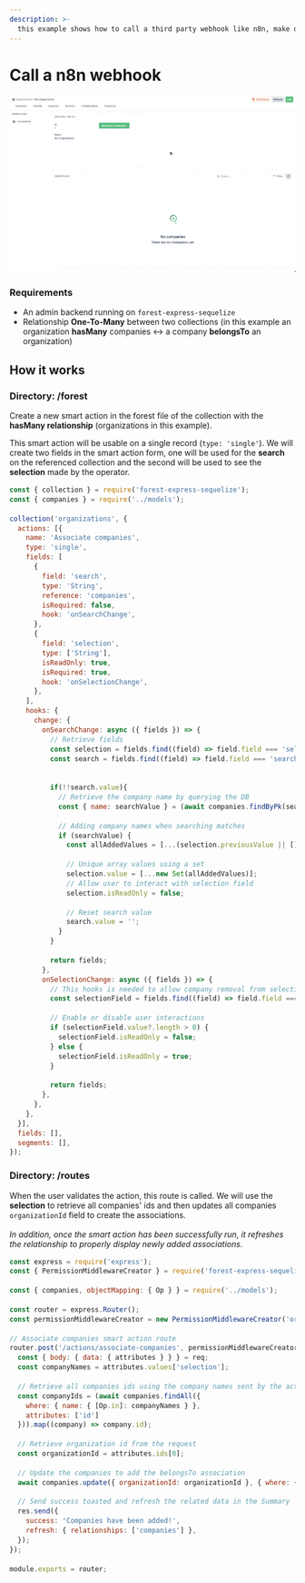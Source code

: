 ```yaml
---
description: >-
  this example shows how to call a third party webhook like n8n, make or zapier…
---
```


# Call a n8n webhook

![](<../../../.gitbook/assets/Bulk add records.gif>)

### Requirements

* An admin backend running on `forest-express-sequelize`
* Relationship **One-To-Many** between two collections (in this example an organization **hasMany** companies <-> a company **belongsTo** an organization)

## How it works

### Directory: **/forest**

Create a new smart action in the forest file of the collection with the **hasMany relationship** (organizations in this example).

This smart action will be usable on a single record (`type: 'single'`). We will create two fields in the smart action form, one will be used for the **search** on the referenced collection and the second will be used to see the **selection** made by the operator.

```javascript
const { collection } = require('forest-express-sequelize');
const { companies } = require('../models');

collection('organizations', {
  actions: [{
    name: 'Associate companies',
    type: 'single',
    fields: [
      {
        field: 'search',
        type: 'String',
        reference: 'companies',
        isRequired: false,
        hook: 'onSearchChange',
      },
      {
        field: 'selection',
        type: ['String'],
        isReadOnly: true,
        isRequired: true,
        hook: 'onSelectionChange',
      },
    ],
    hooks: {
      change: {
        onSearchChange: async ({ fields }) => {
          // Retrieve fields
          const selection = fields.find((field) => field.field === 'selection');
          const search = fields.find((field) => field.field === 'search');


          if(!!search.value){
            // Retrieve the company name by querying the DB
            const { name: searchValue } = (await companies.findByPk(search.value)) || {};
  
            // Adding company names when searching matches
            if (searchValue) {
              const allAddedValues = [...(selection.previousValue || []), searchValue]; // ...() spread the array
              
              // Unique array values using a set
              selection.value = [...new Set(allAddedValues)];
              // Allow user to interact with selection field
              selection.isReadOnly = false;
              
              // Reset search value
              search.value = '';
            }
          }

          return fields;
        },
        onSelectionChange: async ({ fields }) => {
          // This hooks is needed to allow company removal from selection
          const selectionField = fields.find((field) => field.field === "selection");

          // Enable or disable user interactions
          if (selectionField.value?.length > 0) {
            selectionField.isReadOnly = false;
          } else {
            selectionField.isReadOnly = true;
          }

          return fields;
        },
      },
    },
  }],
  fields: [],
  segments: [],
});
```

### **Directory: /routes**

When the user validates the action, this route is called. We will use the **selection** to retrieve all companies' ids and then updates all companies `organizationId` field to create the associations.\
\
_In addition, once the smart action has been successfully run, it refreshes the relationship to properly display newly added associations._

```javascript
const express = require('express');
const { PermissionMiddlewareCreator } = require('forest-express-sequelize');

const { companies, objectMapping: { Op } } = require('../models');

const router = express.Router();
const permissionMiddlewareCreator = new PermissionMiddlewareCreator('organizations');

// Associate companies smart action route
router.post('/actions/associate-companies', permissionMiddlewareCreator.smartAction(), async (req, res) => {
  const { body: { data: { attributes } } } = req;
  const companyNames = attributes.values['selection'];

  // Retrieve all companies ids using the company names sent by the action form
  const companyIds = (await companies.findAll({
    where: { name: { [Op.in]: companyNames } },
    attributes: ['id']
  })).map((company) => company.id);

  // Retrieve organization id from the request
  const organizationId = attributes.ids[0];

  // Update the companies to add the belongsTo association
  await companies.update({ organizationId: organizationId }, { where: { id: companyIds }});

  // Send success toasted and refresh the related data in the Summary
  res.send({
    success: 'Companies have been added!',
    refresh: { relationships: ['companies'] },
  });
});

module.exports = router;
```
